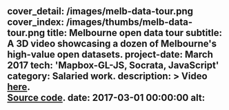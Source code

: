 cover_detail: /images/melb-data-tour.png
cover_index: /images/thumbs/melb-data-tour.png
title: Melbourne open data tour
subtitle: A 3D video showcasing a dozen of Melbourne's high-value open datasets.
project-date: March 2017
tech: 'Mapbox-GL-JS, Socrata, JavaScript'
category: Salaried work.
description: >
  Video <a
  href="https://www.youtube.com/watch?v=NGm56w4ulgs&feature=youtu.be">here</a>.<br>
  <a href="https://github.com/stevage/Data3D">Source code</a>.
date: 2017-03-01 00:00:00
alt:
---

